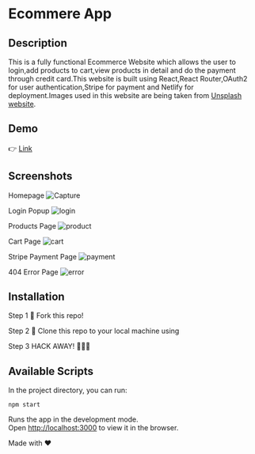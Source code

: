 # Ecommere App

## Description

This is a fully functional Ecommerce Website which allows the user to login,add products to cart,view products in detail and do the payment through credit card.This website is built using React,React Router,OAuth2 for user authentication,Stripe for payment and Netlify for deployment.Images used in this website are being taken from [Unsplash website](https://unsplash.com).

## Demo

👉 [Link](https://sharp-panini-fcdabb.netlify.app/)

## Screenshots

Homepage
![Capture](https://user-images.githubusercontent.com/4997491/116504126-47246500-a8d5-11eb-8852-b41d9b1a77e6.JPG)

Login Popup
![login](https://user-images.githubusercontent.com/4997491/116504932-2eb54a00-a8d7-11eb-8793-35e7fb4b91fb.JPG)

Products Page
![product](https://user-images.githubusercontent.com/4997491/116504383-c6199d80-a8d5-11eb-89aa-3c4874d009e1.JPG)

Cart Page
![cart](https://user-images.githubusercontent.com/4997491/116504661-75567480-a8d6-11eb-9ed3-187502655349.JPG)

Stripe Payment Page
![payment](https://user-images.githubusercontent.com/4997491/116504802-d41bee00-a8d6-11eb-9913-6cc0e7f22302.JPG)

404 Error Page
![error](https://user-images.githubusercontent.com/4997491/116504553-2a3c6180-a8d6-11eb-8f13-11a1778afa93.JPG)

## Installation

Step 1
🍴 Fork this repo!

Step 2
👯 Clone this repo to your local machine using

Step 3
HACK AWAY! 🔨🔨🔨

## Available Scripts

In the project directory, you can run:

`npm start`

Runs the app in the development mode.<br />
Open [http://localhost:3000](http://localhost:3000) to view it in the browser.

Made with ❤
